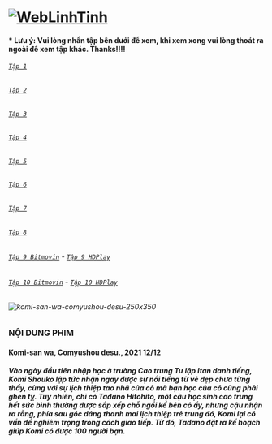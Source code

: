 # [![WebLinhTinh](https://user-images.githubusercontent.com/75318518/142744863-3e57d0b8-e730-4ed0-a57c-c755c0eb671a.PNG)](https://admin1509.github.io/hoathinh247tv.com/)
#### * Lưu ý: Vui lòng nhấn tập bên dưới để xem, khi xem xong vui lòng thoát ra ngoài để xem tập khác. Thanks!!!!

###### [`Tập 1`](https://admin1509.github.io/hoathinh247tv.com/weblinhtinh.net/komi-san-wa-comyushou-desu/tap1/)
###### [`Tập 2`](https://admin1509.github.io/hoathinh247tv.com/weblinhtinh.net/komi-san-wa-comyushou-desu/tap2/)
###### [`Tập 3`](https://admin1509.github.io/hoathinh247tv.com/weblinhtinh.net/komi-san-wa-comyushou-desu/tap3/)
###### [`Tập 4`](https://admin1509.github.io/hoathinh247tv.com/weblinhtinh.net/komi-san-wa-comyushou-desu/tap4/)
###### [`Tập 5`](https://admin1509.github.io/hoathinh247tv.com/weblinhtinh.net/komi-san-wa-comyushou-desu/tap5/)
###### [`Tập 6`](https://admin1509.github.io/hoathinh247tv.com/weblinhtinh.net/komi-san-wa-comyushou-desu/tap6/)
###### [`Tập 7`](https://admin1509.github.io/hoathinh247tv.com/weblinhtinh.net/komi-san-wa-comyushou-desu/tap7/)
###### [`Tập 8`](https://admin1509.github.io/hoathinh247tv.com/weblinhtinh.net/komi-san-wa-comyushou-desu/tap8/)
###### [`Tập 9 Bitmovin`](https://bitmovin.com/demos/stream-test?format=hls&manifest=https://raw.githubusercontent.com/admin1509/admin1509/main/s1.animeweb.xyz/media/video-clips/anime2/03-2021/Komi-sanwa-Comyushou-desu/9/Komi-sanwa-Comyushou-desu-9.m3u8) - [`Tập 9 HDPlay`](https://hdplay.se/?HLSP2P=https://raw.githubusercontent.com/admin1509/admin1509/main/s1.animeweb.xyz/media/video-clips/anime2/03-2021/Komi-sanwa-Comyushou-desu/9/Komi-sanwa-Comyushou-desu-9.m3u8)
###### [`Tập 10 Bitmovin`](https://bitmovin.com/demos/stream-test?format=hls&manifest=https://raw.githubusercontent.com/admin1509/admin1509/main/s1.animeweb.xyz/media/video-clips/anime2/03-2021/Komi-sanwa-Comyushou-desu/10/Komi-sanwa-Comyushou-desu-10.m3u8) - [`Tập 10 HDPlay`](https://hdplay.se/?HLSP2P=https://raw.githubusercontent.com/admin1509/admin1509/main/s1.animeweb.xyz/media/video-clips/anime2/03-2021/Komi-sanwa-Comyushou-desu/10/Komi-sanwa-Comyushou-desu-10.m3u8)


###### ![komi-san-wa-comyushou-desu-250x350](https://user-images.githubusercontent.com/75318518/142747924-fc01211b-3218-4aba-b90e-f4a1da6912cd.png)

### NỘI DUNG PHIM
#### Komi-san wa, Comyushou desu., 2021 12/12
##### Vào ngày đầu tiên nhập học ở trường Cao trung Tư lập Itan danh tiếng, Komi Shouko lập tức nhận ngay được sự nổi tiếng từ vẻ đẹp chưa từng thấy, cùng với sự lịch thiệp tao nhã của cô mà bạn học của cô cũng phải ghen tỵ. Tuy nhiên, chỉ có Tadano Hitohito, một cậu học sinh cao trung hết sức bình thường được sắp xếp chỗ ngồi kế bên cô ấy, nhưng cậu nhận ra rằng, phía sau góc dáng thanh mai lịch thiệp trẻ trung đó, Komi lại có vấn đề nghiêm trọng trong cách giao tiếp. Từ đó, Tadano đặt ra kế hoạch giúp Komi có được 100 người bạn.
